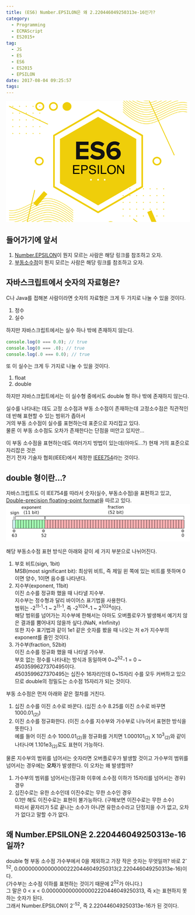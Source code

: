 ```yaml
---
title: (ES6) Number.EPSILON은 왜 2.220446049250313e-16인가?
category:
  - Programming
  - ECMAScript
  - ES2015+
tag:
  - JS
  - ES
  - ES6
  - ES2015
  - EPSILON
date: 2017-08-04 09:25:57
tags:
---
```


![](ES6-EPSILON/thumb.png)  

## 들어가기에 앞서
1. [Number.EPSILON](/2016/12/24/ES6-Number-object-and-function/#Number-EPSILON)이 뭔지 모르는 사람은 해당 링크를 참조하고 오자.  
2. [부동소수점](http://thrillfighter.tistory.com/349)이 뭔지 모르는 사람은 해당 링크를 참조하고 오자.  

## 자바스크립트에서 숫자의 자료형은?
C나 Java를 접해본 사람이라면 숫자의 자료형은 크게 두 가지로 나눌 수 있을 것이다.  
1. 정수  
2. 실수

하지만 자바스크립트에서는 실수 하나 밖에 존재하지 않는다.  
```javascript
console.log(0 === 0.0); // true
console.log(0 === .0); // true
console.log(.0 === 0.0); // true
```
또 이 실수는 크게 두 가지로 나눌 수 있을 것이다.  
1. float  
2. double

하지만 자바스크립트에서는 이 실수형 중에서도 double 형 하나 밖에 존재하지 않는다.  

실수를 나타내는 데도 고정 소수점과 부동 소수점이 존재하는데 고정소수점은 직관적인데 반해 표현할 수 있는 범위가 좁아서  
거의 부동 소수점이 실수를 표현하는데 표준으로 자리잡고 있다.  
물론 이 부동 소수점도 오차가 존재한다는 단점을 떠안고 있지만...

이 부동 소수점을 표현하는데도 여러가지 방법이 있는데(아마도...?) 현재 거의 표준으로 자리잡은 것은  
전기 전자 기술자 협회(IEEE)에서 제정한 [IEEE754](https://ko.wikipedia.org/wiki/IEEE_754)라는 것이다.  

## double 형이란...?
자바스크립트도 이 IEE754를 따라서 숫자(실수, 부동소수점)을 표현하고 있고,  
[Double-precision floating-point format](https://en.wikipedia.org/wiki/Double-precision_floating-point_format)을 따르고 있다.  
![](ES6-EPSILON/IEEE-754-Double-Floating-Point-Format.png)    

해당 부동소수점 표현 방식은 아래와 같이 세 가지 부분으로 나뉘어진다.  
1. 부호 비트(sign, 1bit)  
MSB(most significant bit): 최상위 비트, 즉 제일 왼 쪽에 있는 비트를 뜻하며 0이면 양수, 1이면 음수를 나타낸다.  
2. 지수부(exponent, 11bit)  
이진 소수를 정규화 했을 때 나타낼 지수부.  
지수부는 정수형과 달리 바이어스 표기법을 사용한다.  
범위는 -2<sup>11-1</sup>-1 ~ 2<sup>11-1</sup>, 즉 -2<sup>1024</sup>-1 ~ 2<sup>1024</sup>이다.  
해당 범위를 넘어가는 지수부에 한해서는 아마도 오버플로우가 발생해서 예기치 않은 결과를 뿜어내지 않을까 싶다.(NaN, ±Infinity)  
또한 지수 표기법과 같이 1e1 같은 숫자를 봤을 때 나오는 저 e가 지수부의 exponent를 줄인 것이다.  
3. 가수부(fraction, 52bit)  
이진 소수를 정규화 했을 때 나타낼 가수부.  
부호 없는 정수를 나타내는 방식과 동일하며 0~2<sup>52</sup>-1 = 0 ~ 4503599627370495이다.  
4503599627370495는 십진수 16자리인데 0~15자리 수를 모두 커버하고 있으므로 double의 정밀도는 소수점 15자리가 되는 것이다.

부동 소수점은 먼저 아래와 같은 절차를 거친다.  
1. 십진 소수를 이진 소수로 바꾼다. (십진 소수 8.25를 이진 소수로 바꾸면 1000.01<sub>(2)</sub>)  
2. 이진 소수를 정규화한다. (이진 소수를 지수부와 가수부로 나누어서 표현한 방식을 뜻한다.)  
예를 들어 이진 소수 1000.01<sub>(2)</sub>을 정규화를 거치면 1.000101<sub>(2)</sub> X 10<sup>3</sup><sub>(2)</sub>와 같이 나타나며 1.101e3<sub>(2)</sub>로도 표현이 가능하다.  

물론 지수부의 범위를 넘어서는 숫자라면 오버플로우가 발생할 것이고 가수부의 범위를 넘어서는 경우에는 **오차**가 발생한다.
이 오차는 왜 발생할까?  
1. 가수부의 범위를 넘어서는(정규화 이후에 소수점 이하가 15자리를 넘어서는 경우) 경우  
2. 십진수로는 유한 소수인데 이진수로는 무한 소수인 경우  
0.1만 해도 이진수로는 표현이 불가능하다. (구해보면 이진수로는 무한 소수)  
따라서 끝자리가 5로 끝나는 소수가 아니면 유한소수라고 단정지을 수가 없고, 오차가 없다고 말할 수가 없다.  

## 왜 Number.EPSILON은 2.220446049250313e-16일까?
double 형 부동 소수점 가수부에서 0을 제외하고 가장 작은 숫자는 무엇일까?
바로 2<sup>-52</sup>, 0.0000000000000002220446049250313(2.220446049250313e-16)이다.  
(가수부는 소수점 이하를 표현하는 것이기 때문에 2<sup>52</sup>가 아니다.)  
그 말은 0 < x < 0.0000000000000002220446049250313, 즉 x는 표현하지 못하는 숫자가 된다.  
그래서 Number.EPSILON이 2<sup>-52</sup>, 즉 2.220446049250313e-16가 된 것이다.  
